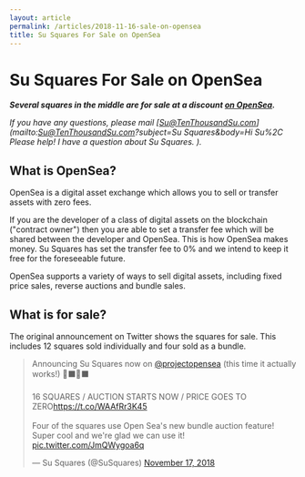 ```yaml
---
layout: article
permalink: /articles/2018-11-16-sale-on-opensea
title: Su Squares For Sale on OpenSea
---
```


# Su Squares For Sale on OpenSea

***Several squares in the middle are for sale at a discount [on OpenSea](https://opensea.io/assets/susquares).***

*If you have any questions, please mail [Su@TenThousandSu.com](mailto:Su@TenThousandSu.com?subject=Su Squares&body=Hi Su%2C Please help! I have a question about Su Squares. ).*

## What is OpenSea?

OpenSea is a digital asset exchange which allows you to sell or transfer assets with zero fees. 

If you are the developer of a class of digital assets on the blockchain ("contract owner") then you are able to set a transfer fee which will be shared between the developer and OpenSea. This is how OpenSea makes money. Su Squares has set the transfer fee to 0% and we intend to keep it free for the foreseeable future.

OpenSea supports a variety of ways to sell digital assets, including fixed price sales, reverse auctions and bundle sales.

## What is for sale?

The original announcement on Twitter shows the squares for sale. This includes 12 squares sold individually and four sold as a bundle.

<blockquote class="twitter-tweet"><p lang="en" dir="ltr">Announcing Su Squares now on <a href="https://twitter.com/projectopensea?ref_src=twsrc%5Etfw">@projectopensea</a> (this time it actually works!) 🔲⬛️🔲⬛️<br><br>16 SQUARES / AUCTION STARTS NOW / PRICE GOES TO ZERO<a href="https://t.co/WAAfRr3K45">https://t.co/WAAfRr3K45</a><br><br>Four of the squares use Open Sea&#39;s new bundle auction feature! Super cool and we&#39;re glad we can use it! <a href="https://t.co/JmQWygoa6q">pic.twitter.com/JmQWygoa6q</a></p>&mdash; Su Squares (@SuSquares) <a href="https://twitter.com/SuSquares/status/1063644394316800003?ref_src=twsrc%5Etfw">November 17, 2018</a></blockquote> <script async src="https://platform.twitter.com/widgets.js" charset="utf-8"></script>